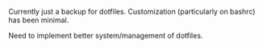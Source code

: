 Currently just a backup for dotfiles. Customization (particularly on bashrc) has been minimal.

Need to implement better system/management of dotfiles.
